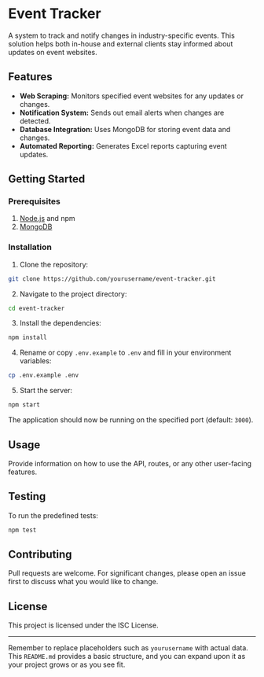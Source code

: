 # Event Tracker

A system to track and notify changes in industry-specific events. This solution helps both in-house and external clients stay informed about updates on event websites.

## Features

- **Web Scraping:** Monitors specified event websites for any updates or changes.
- **Notification System:** Sends out email alerts when changes are detected.
- **Database Integration:** Uses MongoDB for storing event data and changes.
- **Automated Reporting:** Generates Excel reports capturing event updates.

## Getting Started

### Prerequisites

1. [Node.js](https://nodejs.org/) and npm
2. [MongoDB](https://www.mongodb.com/)

### Installation

1. Clone the repository:

```bash
git clone https://github.com/yourusername/event-tracker.git
```

2. Navigate to the project directory:

```bash
cd event-tracker
```

3. Install the dependencies:

```bash
npm install
```

4. Rename or copy `.env.example` to `.env` and fill in your environment variables:

```bash
cp .env.example .env
```

5. Start the server:

```bash
npm start
```

The application should now be running on the specified port (default: `3000`).

## Usage

Provide information on how to use the API, routes, or any other user-facing features.

## Testing

To run the predefined tests:

```bash
npm test
```

## Contributing

Pull requests are welcome. For significant changes, please open an issue first to discuss what you would like to change.

## License

This project is licensed under the ISC License.

---

Remember to replace placeholders such as `yourusername` with actual data. This `README.md` provides a basic structure, and you can expand upon it as your project grows or as you see fit.